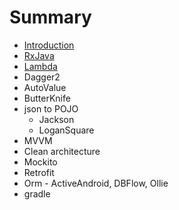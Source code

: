 # Summary

* [Introduction](README.md)
* [RxJava](RxJava.md)
* [Lambda](lambda.md)
* Dagger2
* AutoValue
* ButterKnife
* json to POJO
   * Jackson
   * LoganSquare
* MVVM
* Clean architecture
* Mockito
* Retrofit
* Orm - ActiveAndroid, DBFlow, Ollie
* gradle

